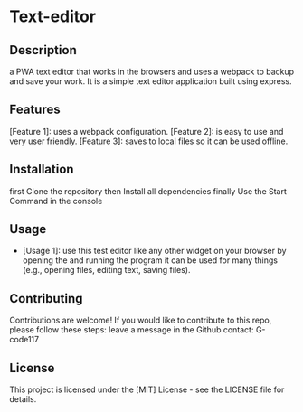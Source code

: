# Text-editor

## Description
a PWA text editor that works in the browsers and uses a webpack to backup and save your work. It is a simple text editor application built using express.

## Features
[Feature 1]: uses a webpack configuration.
[Feature 2]: is easy to use and very user friendly.
[Feature 3]: saves to local files so it can be used offline.


## Installation
 first Clone the repository then Install all dependencies finally  Use the Start Command in the console


## Usage
- [Usage 1]: use this test editor like any other widget on your browser by opening the and running the program it can be used for many things (e.g., opening files, editing text, saving files).



## Contributing
Contributions are welcome! If you would like to contribute to this repo, please follow these steps:
leave a message in the Github contact: G-code117 

 ## License
This project is licensed under the [MIT] License - see the LICENSE file for details.
